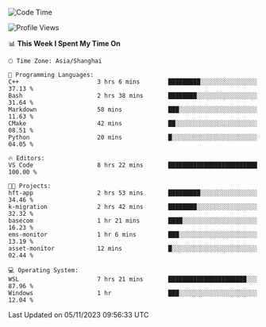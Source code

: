 <!--START_SECTION:waka-->
![Code Time](http://img.shields.io/badge/Code%20Time-1%2C334%20hrs%2012%20mins-blue)

![Profile Views](http://img.shields.io/badge/Profile%20Views-0-blue)

📊 **This Week I Spent My Time On** 

```text
🕑︎ Time Zone: Asia/Shanghai

💬 Programming Languages: 
C++                      3 hrs 6 mins        █████████░░░░░░░░░░░░░░░░   37.13 % 
Bash                     2 hrs 38 mins       ████████░░░░░░░░░░░░░░░░░   31.64 % 
Markdown                 58 mins             ███░░░░░░░░░░░░░░░░░░░░░░   11.63 % 
CMake                    42 mins             ██░░░░░░░░░░░░░░░░░░░░░░░   08.51 % 
Python                   20 mins             █░░░░░░░░░░░░░░░░░░░░░░░░   04.05 % 

🔥 Editors: 
VS Code                  8 hrs 22 mins       █████████████████████████   100.00 % 

🐱‍💻 Projects: 
hft-app                  2 hrs 53 mins       █████████░░░░░░░░░░░░░░░░   34.46 % 
k-migration              2 hrs 42 mins       ████████░░░░░░░░░░░░░░░░░   32.32 % 
basecom                  1 hr 21 mins        ████░░░░░░░░░░░░░░░░░░░░░   16.23 % 
ems-monitor              1 hr 6 mins         ███░░░░░░░░░░░░░░░░░░░░░░   13.19 % 
asset-monitor            12 mins             █░░░░░░░░░░░░░░░░░░░░░░░░   02.44 % 

💻 Operating System: 
WSL                      7 hrs 21 mins       ██████████████████████░░░   87.96 % 
Windows                  1 hr                ███░░░░░░░░░░░░░░░░░░░░░░   12.04 % 
```


 Last Updated on 05/11/2023 09:56:33 UTC
<!--END_SECTION:waka-->